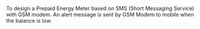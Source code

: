 To design a Prepaid Energy Meter based on SMS (Short Messaging Service) with GSM modem. An alert message is sent
by GSM Modem to mobile when the balance is low.
